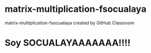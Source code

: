 # matrix-multiplication-fsocualaya
matrix-multiplication-fsocualaya created by GitHub Classroom
# Soy SOCUALAYAAAAAAA!!!!
